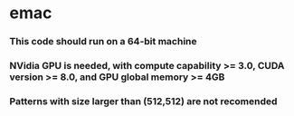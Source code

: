 # emac


### This code should run on a 64-bit machine

### NVidia GPU is needed, with compute capability >= 3.0, CUDA version >= 8.0, and GPU global memory >= 4GB

### Patterns with size larger than (512,512) are not recomended
